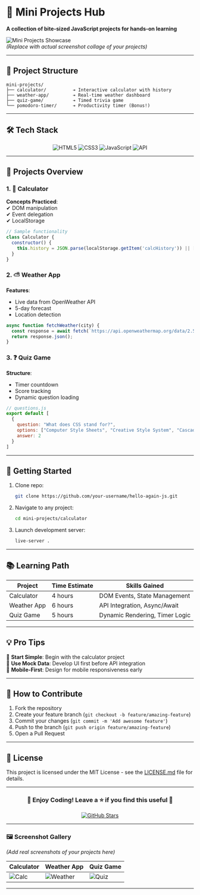 # 🚀 **Mini Projects Hub**  
**A collection of bite-sized JavaScript projects for hands-on learning**  

![Mini Projects Showcase](https://via.placeholder.com/800x400.png?text=Mini+Projects+Demo)  
*(Replace with actual screenshot collage of your projects)*  

---

## 📂 **Project Structure**  
```plaintext
mini-projects/
├── calculator/          ➔ Interactive calculator with history
├── weather-app/         ➔ Real-time weather dashboard  
├── quiz-game/           ➔ Timed trivia game
└── pomodoro-timer/      ➔ Productivity timer (Bonus!)
```

---

## 🛠️ **Tech Stack**  
<div align="center">
  <img src="https://img.shields.io/badge/HTML5-E34F26?style=for-the-badge&logo=html5&logoColor=white" alt="HTML5">
  <img src="https://img.shields.io/badge/CSS3-1572B6?style=for-the-badge&logo=css3&logoColor=white" alt="CSS3">
  <img src="https://img.shields.io/badge/JavaScript-F7DF1E?style=for-the-badge&logo=javascript&logoColor=black" alt="JavaScript">
  <img src="https://img.shields.io/badge/API-FF6B6B?style=for-the-badge" alt="API">
</div>

---

## 🎯 **Projects Overview**  

### 1. **🧮 Calculator**  
**Concepts Practiced**:  
✔ DOM manipulation  
✔ Event delegation  
✔ LocalStorage  

```javascript
// Sample functionality
class Calculator {
  constructor() {
    this.history = JSON.parse(localStorage.getItem('calcHistory')) || [];
  }
}
```

### 2. **⛅ Weather App**  
**Features**:  
- Live data from OpenWeather API  
- 5-day forecast  
- Location detection  

```javascript
async function fetchWeather(city) {
  const response = await fetch(`https://api.openweathermap.org/data/2.5/weather?q=${city}&appid=YOUR_API_KEY`);
  return response.json();
}
```

### 3. **❓ Quiz Game**  
**Structure**:  
- Timer countdown  
- Score tracking  
- Dynamic question loading  

```javascript
// questions.js
export default [
  {
    question: "What does CSS stand for?",
    options: ["Computer Style Sheets", "Creative Style System", "Cascading Style Sheets"],
    answer: 2
  }
]
```

---

## 🚀 **Getting Started**  

1. Clone repo:  
   ```bash
   git clone https://github.com/your-username/hello-again-js.git
   ```

2. Navigate to any project:  
   ```bash
   cd mini-projects/calculator
   ```

3. Launch development server:  
   ```bash
   live-server .
   ```

---

## 📚 **Learning Path**  

| Project        | Time Estimate | Skills Gained                  |
|----------------|---------------|--------------------------------|
| Calculator     | 4 hours       | DOM Events, State Management   |
| Weather App    | 6 hours       | API Integration, Async/Await   |
| Quiz Game      | 5 hours       | Dynamic Rendering, Timer Logic |

---

## 💡 **Pro Tips**  

🔹 **Start Simple**: Begin with the calculator project  
🔹 **Use Mock Data**: Develop UI first before API integration  
🔹 **Mobile-First**: Design for mobile responsiveness early  

---

## 🤝 **How to Contribute**  

1. Fork the repository  
2. Create your feature branch (`git checkout -b feature/amazing-feature`)  
3. Commit your changes (`git commit -m 'Add awesome feature'`)  
4. Push to the branch (`git push origin feature/amazing-feature`)  
5. Open a Pull Request  

---

## 📜 **License**  

This project is licensed under the MIT License - see the [LICENSE.md](LICENSE.md) file for details.

---

<div align="center">
  <h3>🌟 Enjoy Coding! Leave a ⭐ if you find this useful 🌟</h3>
  <a href="https://github.com/your-username/hello-again-js">
    <img src="https://img.shields.io/github/stars/your-username/hello-again-js?style=social" alt="GitHub Stars">
  </a>
</div>

---

### 🖼️ **Screenshot Gallery**  
*(Add real screenshots of your projects here)*  

| Calculator | Weather App | Quiz Game |
|------------|-------------|-----------|
| ![Calc](https://via.placeholder.com/300x200.png?text=Calculator) | ![Weather](https://via.placeholder.com/300x200.png?text=Weather+App) | ![Quiz](https://via.placeholder.com/300x200.png?text=Quiz+Game) |

---

